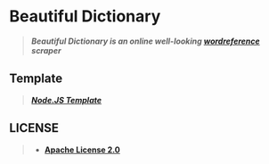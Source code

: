 # Beautiful Dictionary

> **_Beautiful Dictionary is an online well-looking [wordreference](https://wordreference.com) scraper_**
>

## Template

> **_[Node.JS Template](https://github.com/HackingSgravato/Node.JS-Template)_**
>

## LICENSE

> - **[Apache License 2.0](./LICENSE)**
